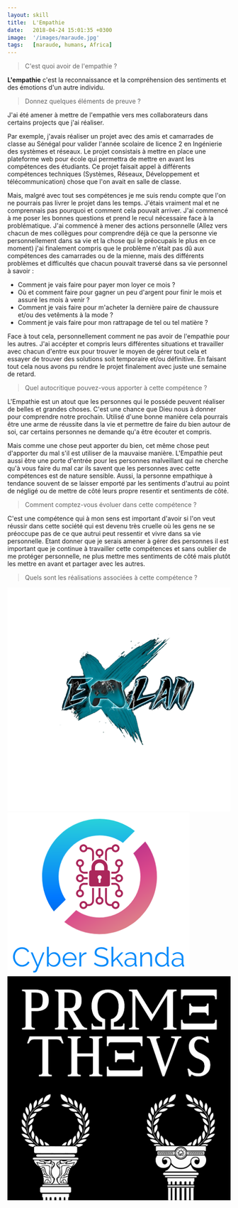 ```yaml
---
layout: skill
title:  L'Empathie
date:   2018-04-24 15:01:35 +0300
image:  '/images/maraude.jpg'
tags:   [maraude, humans, Africa]
---
```


> C'est quoi avoir de l'empathie ? 

**L'empathie** c'est la reconnaissance et la compréhension des sentiments et des émotions d'un autre individu.

> Donnez quelques éléments de preuve ?

J'ai été amener à mettre de l'empathie vers mes collaborateurs dans certains projects que j'ai réaliser. 

Par exemple, j'avais réaliser un projet avec des amis et camarrades de classe au Sénégal pour valider l'année scolaire de licence 2 en Ingénierie des systèmes et réseaux. Le projet consistais à mettre en place une plateforme web pour école qui permettra de mettre en avant les compétences des étudiants. Ce projet faisait appel à différents compétences techniques (Systèmes, Réseaux, Développement et télécommunication) chose que l'on avait en salle de classe. 

Mais, malgré avec tout ses compétences je me suis rendu compte que l'on ne pourrais pas livrer le projet dans les temps. J'étais vraiment mal et ne comprennais pas pourquoi et comment cela pouvait arriver. J'ai commencé à me poser les bonnes questions et prend le recul nécessaire face à la problématique. J'ai commencé à mener des actions personnelle (Allez vers chacun de mes collègues pour comprendre déjà ce que la personne vie personnellement dans sa vie et la chose qui le préocupais le plus en ce moment) j'ai finalement compris que le problème n'était pas dû aux compétences des camarrades ou de la mienne, mais des différents problèmes et difficultés que chacun pouvait traversé dans sa vie personnel à savoir :


- Comment je vais faire pour payer mon loyer ce mois ?
- Où et comment faire pour gagner un peu d'argent pour finir le mois et assuré les mois à venir ?
- Comment je vais faire pour m'acheter la dernière paire de chaussure et/ou des vetêments à la mode ?
- Comment je vais faire pour mon rattrapage de tel ou tel matière ? 

Face à tout cela, personnellement comment ne pas avoir de l'empathie pour les autres. J'ai accépter et compris leurs différentes situations et travailler avec chacun d'entre eux pour trouver le moyen de gérer tout cela et essayer de trouver des solutions soit temporaire et/ou définitive. En faisant tout cela nous avons pu rendre le projet finalement avec juste une semaine de retard.

> Quel autocritique pouvez-vous apporter à cette compétence ? 

L'Empathie est un atout que les personnes qui le posséde peuvent réaliser de belles et grandes choses. C'est une chance que Dieu nous à donner pour comprendre notre prochain. Utilisé d'une bonne manière cela pourrais être une arme de réussite dans la vie et permettre de faire du bien autour de soi, car certains personnes ne demande qu'a être écouter et compris.

Mais comme une chose peut apporter du bien, cet même chose peut d'apporter du mal s'il est utiliser de la mauvaise manière. L'Empathie peut aussi être une porte d'entrée pour les personnes malveillant qui ne cherche qu'à vous faire du mal car ils savent que les personnes avec cette compétences est de nature sensible. Aussi, la personne empathique à tendance souvent de se laisser emporté par les sentiments d'autrui au point de négligé ou de mettre de côté leurs propre resentir et sentiments de côté.

> Comment comptez-vous évoluer dans cette compétence ? 

C'est une compétence qui à mon sens est important d'avoir si l'on veut réussir dans cette société qui est devenu très cruelle où les gens ne se préoccupe pas de ce que autrui peut ressentir et vivre dans sa vie personnelle. Etant donner que je serais amener à gérer des personnes il est important que je continue à travailler cette compétences et sans oublier de me protéger personnelle, ne plus mettre mes sentiments de côté mais plutôt les mettre en avant et partager avec les autres. 

> Quels sont les réalisations associées à cette compétence ?

<div class="gallery-box">
  <div class="gallery">
    <a href="https://www.credly.com/badges/bace27f2-f367-4f95-98da-8baec1ca43dd/public_url" target="_blank"><img src="/images/elan.png" alt="Project"></a>
    <a href="https://www.credly.com/badges/cf471297-50f8-49f8-abaa-65043add9cae/public_url" target="_blank"><img src="/images/cyberskanda.png" alt="Project"></a>
    <a href="https://www.credly.com/badges/79f6f82d-c371-4b93-8d95-3ec62e4c2c0d/public_url" target="_blank"><img src="/images/prometheus.png" alt="Project"></a>
    <!-- <a href="https://www.credly.com/badges/e949f735-f8ac-4e0c-b6d6-fe5e71f47f9a/public_url" target="_blank"><img src="/images/samave.jpg" alt="Project"></a> -->
  </div>
</div>
